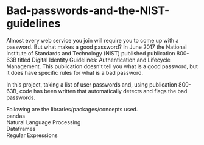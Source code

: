 # Bad-passwords-and-the-NIST-guidelines

Almost every web service you join will require you to come up with a password. But what makes a good password? In June 2017 the National Institute of Standards and Technology (NIST) published publication 800-63B titled Digital Identity Guidelines: Authentication and Lifecycle Management. This publication doesn't tell you what is a good password, but it does have specific rules for what is a bad password.

In this project, taking a list of user passwords and, using publication 800-63B, code has been written that automatically detects and flags the bad passwords.

Following are the libraries/packages/concepts used.\
pandas\
Natural Language Processing\
Dataframes\
Regular Expressions

